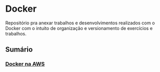 # Docker
Repositório pra anexar trabalhos e desenvolvimentos realizados com o Docker com o intuito de organização e versionamento de exercícios e trabalhos.
## Sumário
### [Docker na AWS](./PastaDockerAWS/DockerAWS.md)
